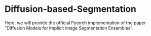 # Diffusion-based-Segmentation
Here, we will provide the official Pytorch implementation of the paper "Diffusion Models for Implicit Image Segmentation Ensembles".
